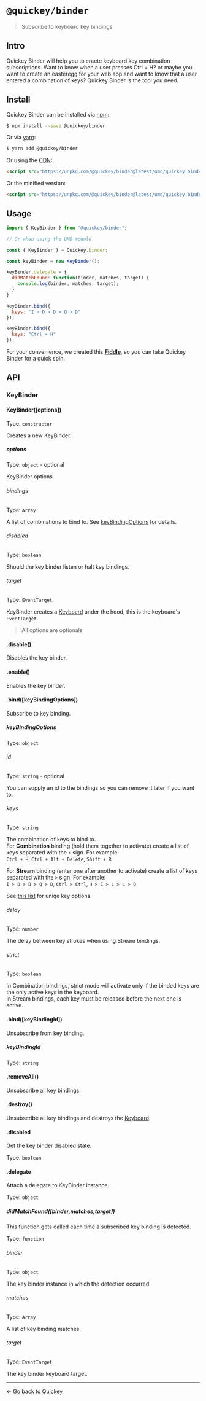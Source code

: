 # `@quickey/binder`

> Subscribe to keyboard key bindings

## Intro

Quickey Binder will help you to craete keyboard key combination subscriptions. Want to know when
a user presses Ctrl + H? or maybe you want to create an easteregg for your web app and want to know
that a user entered a combination of keys? Quickey Binder is the tool you need.

## Install

Quickey Binder can be installed via [npm](https://www.npmjs.com):
```sh
$ npm install --save @quickey/binder
```

Or via [yarn](https://yarnpkg.com):
```sh
$ yarn add @quickey/binder
```

Or using the [CDN](https://unpkg.com):

```html
<script src="https://unpkg.com/@quickey/binder@latest/umd/quickey.binder.js"></script>
```
Or the minified version:
```html
<script src="https://unpkg.com/@quickey/binder@latest/umd/quickey.binder.min.js"></script>
```

## Usage

```javascript
import { KeyBinder } from "@quickey/binder";

// Or when using the UMD module

const { KeyBinder } = Quickey.binder;

const keyBinder = new KeyBinder();

keyBinder.delegate = {
  didMatchFound: function(binder, matches, target) {
    console.log(binder, matches, target);
  }
}

keyBinder.bind({
  keys: "I > D > D > Q > D"
});

keyBinder.bind({
  keys: "Ctrl + H"
});
```

For your convenience, we created this [**Fiddle**](https://jsfiddle.net/udidu/1a56thy9/19/), so you can take Quickey Binder for a quick spin.

## API

### KeyBinder

#### KeyBinder([options])

Type: `constructor`

Creates a new KeyBinder.

##### options

Type: `object` - optional

KeyBinder options.

###### bindings

Type: `Array`

A list of combinations to bind to. See [keyBindingOptions](#keyBindingOptions) for details.

###### disabled

Type: `boolean`

Should the key binder listen or halt key bindings.

###### target

Type: `EventTarget`

KeyBinder creates a [Keyboard](/packages/keyboard/README.md) under the hood, this is the keyboard's `EventTarget`.

> All options are optionals

#### .disable()

Disables the key binder.

#### .enable()

Enables the key binder.

#### .bind([keyBindingOptions])

Subscribe to key binding.

##### keyBindingOptions

Type: `object`

###### id

Type: `string` - optional

You can supply an id to the bindings so you can
remove it later if you want to.

###### keys

Type: `string`

The combination of keys to bind to.  
For **Combination** binding (hold them together to activate) create a list of keys separated with the `+` sign. For example:  
`Ctrl + H`, `Ctrl + Alt + Delete`, `Shift + R`  

For **Stream** binding (enter one after another to activate) create a list of keys separated with the `>` sign. For example:  
`I > D > D > Q > D`, `Ctrl > Ctrl`, `H > E > L > L > O`

See [this list](/packages/binder/src/constants.ts) for uniqe key options.


###### delay

Type: `number`

The delay between key strokes when using Stream bindings.

###### strict

Type: `boolean`

In Combination bindings, strict mode will activate only if the binded keys are the only active keys in the keyboard.  
In Stream bindings, each key must be released before the next one is active.

#### .bind([keyBindingId])

Unsubscribe from key binding.

##### keyBindingId

Type: `string`

#### .removeAll()

Unsubscribe all key bindings.

#### .destroy()

Unsubscribe all key bindings and destroys the [Keyboard](/packages/keyboard/README.md).

#### .disabled

Get the key binder disabled state.

Type: `boolean`

#### .delegate

Attach a delegate to KeyBinder instance.

Type: `object`

##### didMatchFound([binder,matches,target])

This function gets called each time a subscribed key binding is detected.

Type: `function`

###### binder

Type: `object`

The key binder instance in which the detection occurred.

###### matches

Type: `Array`

A list of key binding matches.

###### target

Type: `EventTarget`

The key binder keyboard target.

---
[&larr; Go back](/README.md) to Quickey